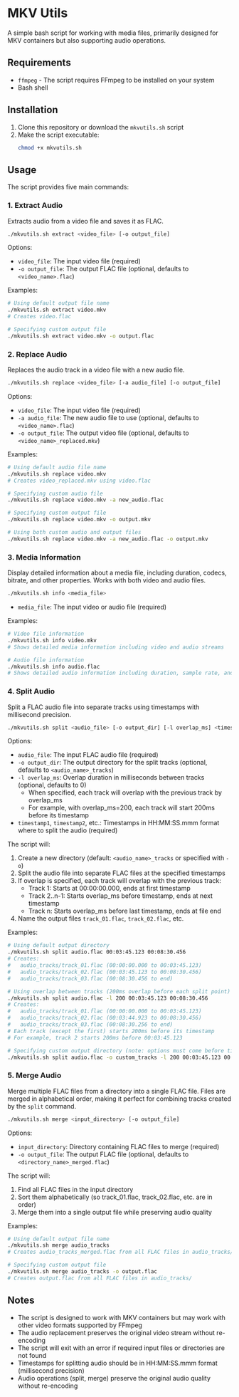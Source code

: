 # MKV Utils

A simple bash script for working with media files, primarily designed for MKV containers but also supporting audio operations.

## Requirements

- `ffmpeg` - The script requires FFmpeg to be installed on your system
- Bash shell

## Installation

1. Clone this repository or download the `mkvutils.sh` script
2. Make the script executable:
   ```bash
   chmod +x mkvutils.sh
   ```

## Usage

The script provides five main commands:

### 1. Extract Audio

Extracts audio from a video file and saves it as FLAC.

```bash
./mkvutils.sh extract <video_file> [-o output_file]
```

Options:
- `video_file`: The input video file (required)
- `-o output_file`: The output FLAC file (optional, defaults to `<video_name>.flac`)

Examples:
```bash
# Using default output file name
./mkvutils.sh extract video.mkv
# Creates video.flac

# Specifying custom output file
./mkvutils.sh extract video.mkv -o output.flac
```

### 2. Replace Audio

Replaces the audio track in a video file with a new audio file.

```bash
./mkvutils.sh replace <video_file> [-a audio_file] [-o output_file]
```

Options:
- `video_file`: The input video file (required)
- `-a audio_file`: The new audio file to use (optional, defaults to `<video_name>.flac`)
- `-o output_file`: The output video file (optional, defaults to `<video_name>_replaced.mkv`)

Examples:
```bash
# Using default audio file name
./mkvutils.sh replace video.mkv
# Creates video_replaced.mkv using video.flac

# Specifying custom audio file
./mkvutils.sh replace video.mkv -a new_audio.flac

# Specifying custom output file
./mkvutils.sh replace video.mkv -o output.mkv

# Using both custom audio and output files
./mkvutils.sh replace video.mkv -a new_audio.flac -o output.mkv
```

### 3. Media Information

Display detailed information about a media file, including duration, codecs, bitrate, and other properties. Works with both video and audio files.

```bash
./mkvutils.sh info <media_file>
```

- `media_file`: The input video or audio file (required)

Examples:
```bash
# Video file information
./mkvutils.sh info video.mkv
# Shows detailed media information including video and audio streams

# Audio file information
./mkvutils.sh info audio.flac
# Shows detailed audio information including duration, sample rate, and format
```

### 4. Split Audio

Split a FLAC audio file into separate tracks using timestamps with millisecond precision.

```bash
./mkvutils.sh split <audio_file> [-o output_dir] [-l overlap_ms] <timestamp1> [timestamp2 ...]
```

Options:
- `audio_file`: The input FLAC audio file (required)
- `-o output_dir`: The output directory for the split tracks (optional, defaults to `<audio_name>_tracks`)
- `-l overlap_ms`: Overlap duration in milliseconds between tracks (optional, defaults to 0)
  - When specified, each track will overlap with the previous track by overlap_ms
  - For example, with overlap_ms=200, each track will start 200ms before its timestamp
- `timestamp1`, `timestamp2`, etc.: Timestamps in HH:MM:SS.mmm format where to split the audio (required)

The script will:
1. Create a new directory (default: `<audio_name>_tracks` or specified with `-o`)
2. Split the audio file into separate FLAC files at the specified timestamps
3. If overlap is specified, each track will overlap with the previous track:
   - Track 1: Starts at 00:00:00.000, ends at first timestamp
   - Track 2..n-1: Starts overlap_ms before timestamp, ends at next timestamp
   - Track n: Starts overlap_ms before last timestamp, ends at file end
4. Name the output files `track_01.flac`, `track_02.flac`, etc.

Examples:
```bash
# Using default output directory
./mkvutils.sh split audio.flac 00:03:45.123 00:08:30.456
# Creates:
#   audio_tracks/track_01.flac (00:00:00.000 to 00:03:45.123)
#   audio_tracks/track_02.flac (00:03:45.123 to 00:08:30.456)
#   audio_tracks/track_03.flac (00:08:30.456 to end)

# Using overlap between tracks (200ms overlap before each split point)
./mkvutils.sh split audio.flac -l 200 00:03:45.123 00:08:30.456
# Creates:
#   audio_tracks/track_01.flac (00:00:00.000 to 00:03:45.123)
#   audio_tracks/track_02.flac (00:03:44.923 to 00:08:30.456)
#   audio_tracks/track_03.flac (00:08:30.256 to end)
# Each track (except the first) starts 200ms before its timestamp
# For example, track 2 starts 200ms before 00:03:45.123

# Specifying custom output directory (note: options must come before timestamps)
./mkvutils.sh split audio.flac -o custom_tracks -l 200 00:03:45.123 00:08:30.456
```

### 5. Merge Audio

Merge multiple FLAC files from a directory into a single FLAC file. Files are merged in alphabetical order, making it perfect for combining tracks created by the `split` command.

```bash
./mkvutils.sh merge <input_directory> [-o output_file]
```

Options:
- `input_directory`: Directory containing FLAC files to merge (required)
- `-o output_file`: The output FLAC file (optional, defaults to `<directory_name>_merged.flac`)

The script will:
1. Find all FLAC files in the input directory
2. Sort them alphabetically (so track_01.flac, track_02.flac, etc. are in order)
3. Merge them into a single output file while preserving audio quality

Examples:
```bash
# Using default output file name
./mkvutils.sh merge audio_tracks
# Creates audio_tracks_merged.flac from all FLAC files in audio_tracks/

# Specifying custom output file
./mkvutils.sh merge audio_tracks -o output.flac
# Creates output.flac from all FLAC files in audio_tracks/
```

## Notes

- The script is designed to work with MKV containers but may work with other video formats supported by FFmpeg
- The audio replacement preserves the original video stream without re-encoding
- The script will exit with an error if required input files or directories are not found
- Timestamps for splitting audio should be in HH:MM:SS.mmm format (millisecond precision)
- Audio operations (split, merge) preserve the original audio quality without re-encoding
